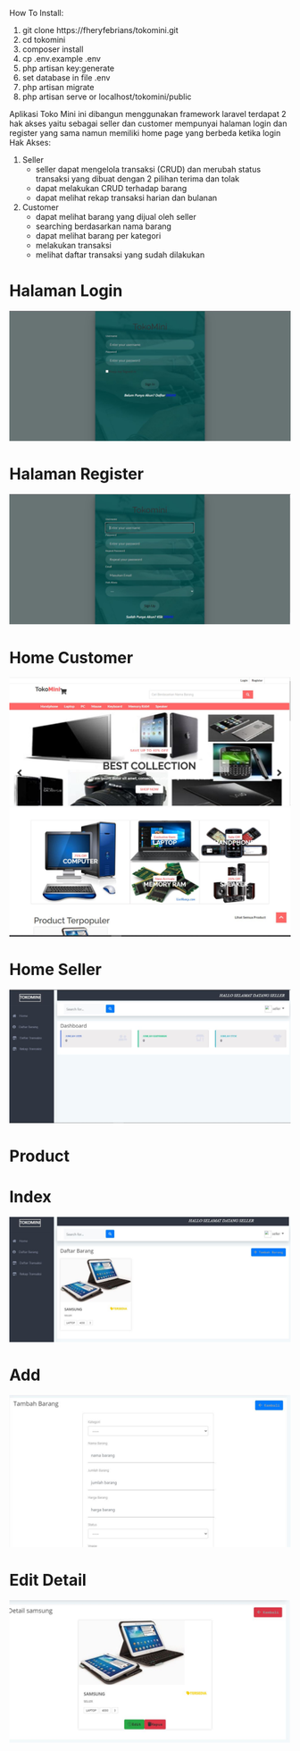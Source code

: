 How To Install:
1. git clone https://fheryfebrians/tokomini.git
2. cd tokomini
3. composer install
4. cp .env.example .env
5. php artisan key:generate
6. set database in file .env
7. php artisan migrate
8. php artisan serve or localhost/tokomini/public

Aplikasi Toko Mini ini dibangun menggunakan framework laravel
terdapat 2 hak akses yaitu sebagai seller dan customer
mempunyai halaman login dan register yang sama namun memiliki home page yang berbeda ketika login
Hak Akses:
1. Seller
	- seller dapat mengelola transaksi (CRUD) dan merubah status transaksi yang dibuat dengan 2 pilihan terima dan tolak
	- dapat melakukan CRUD terhadap barang
	- dapat melihat rekap transaksi harian dan bulanan
2. Customer
	- dapat melihat barang yang dijual oleh seller
	- searching berdasarkan nama barang
	- dapat melihat barang per kategori
	- melakukan transaksi
	- melihat daftar transaksi yang sudah dilakukan

# Halaman Login 
![Halaman Login](public/img/doc/login.JPG)

# Halaman Register 
![Halaman Register](public/img/doc/register.JPG)

# Home Customer 
![Home Customer](public/img/doc/welcome.JPG)
![Home Customer2](public/img/doc/welcome2.JPG)

# Home Seller 
![Home Seller](public/img/doc/homeseller.JPG)

# Product
# Index
![Index](public/img/doc/index.JPG)

# Add
![Add](public/img/doc/add.JPG)

# Edit Detail
![Edit Detail](public/img/doc/detailedit.JPG)
